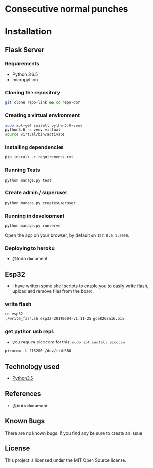Consecutive normal punches
==========================


# Installation

## Flask Server

### Requirements
* Python 3.6.5
* micropython

### Cloning the repository
```bash
git clone repo-link && cd repo-dor
```

### Creating a virtual environment
```bash
sudo apt-get install python3.6-venv
python3.6 -m venv virtual
source virtual/bin/activate
```

### Installing dependencies
```bash
pip install -r requirements.txt
```

### Running Tests
```bash
python manage.py test
```

### Create admin / superuser
```bash
python manage.py createsuperuser
```

### Running in development
```bash
python manage.py runserver
```
Open the app on your browser, by default on `127.0.0.1:5000`.

### Deploying to heroku
- @todo document

## Esp32
- I have written some shell scripts to enable you to easily write flash, upload and remove files from the board.

### write flash

```bash
cd esp32
./write_fash.sh esp32-20190604-v1.11-25-gce8262a16.bin
```
### get python usb repl.
 - you require picocom for this, `sudo apt install picocom`
 ```bash
 picocom -b 115200 /dev/ttyUSB0
 ```
 
## Technology used

* [Python3.6](https://www.python.org/)

## References
- @todo document

## Known Bugs 

There are no known bugs. If you find any be sure to create an issue 

## License ##
This project is licensed under the MIT Open Source license.